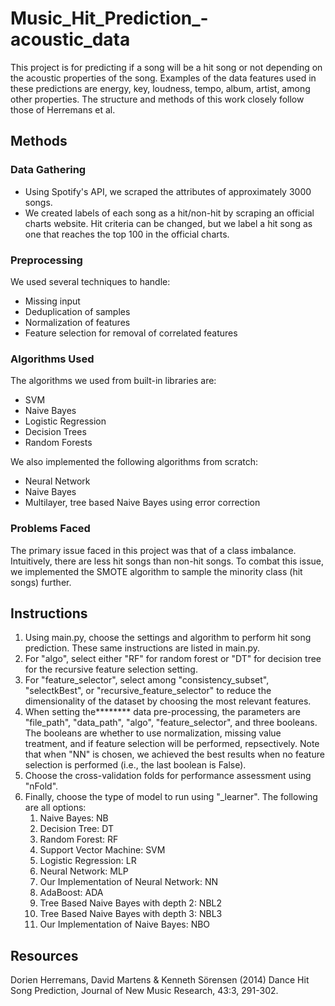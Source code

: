 # Music_Hit_Prediction_-acoustic_data
This project is for predicting if a song will be a hit song or not depending on the acoustic properties of the song.
Examples of the data features used in these predictions are energy, key, loudness, tempo, album, artist, among other properties.
The structure and methods of this work closely follow those of Herremans et al.

## Methods ##

### Data Gathering ###
* Using Spotify's API, we scraped the attributes of approximately 3000 songs. 
* We created labels of each song as a hit/non-hit by scraping an official charts website. Hit criteria can be changed, but we label a hit
song as one that reaches the top 100 in the official charts.

### Preprocessing ###
We used several techniques to handle:
* Missing input
* Deduplication of samples
* Normalization of features
* Feature selection for removal of correlated features

### Algorithms Used ###
The algorithms we used from built-in libraries are:
* SVM
* Naive Bayes
* Logistic Regression
* Decision Trees
* Random Forests

We also implemented the following algorithms from scratch:
* Neural Network
* Naive Bayes
* Multilayer, tree based Naive Bayes using error correction

### Problems Faced ###
The primary issue faced in this project was that of a class imbalance. Intuitively, there are less hit songs than non-hit songs. To combat
this issue, we implemented the SMOTE algorithm to sample the minority class (hit songs) further. 

## Instructions ##
1. Using main.py, choose the settings and algorithm to perform hit song prediction. These same instructions are listed in main.py.
2. For "algo", select either "RF" for random forest or "DT" for decision tree for the recursive feature selection setting.
3. For "feature_selector", select among "consistency_subset", "selectkBest", or "recursive_feature_selector" to reduce the dimensionality
of the dataset by choosing the most relevant features.
4. When setting the******** data pre-processing, the parameters are "file_path", "data_path", "algo", "feature_selector", and three booleans. 
The booleans are whether to use normalization, missing value treatment, and if feature selection will be performed, repsectively.
Note that when "NN" is chosen, we achieved the best results when no feature selection is performed (i.e., the last boolean is False).
5. Choose the cross-validation folds for performance assessment using "nFold".
6. Finally, choose the type of model to run using "_learner". The following are all options:
    1) Naive Bayes: NB
    2) Decision Tree: DT
    3) Random Forest: RF
    4) Support Vector Machine: SVM
    5) Logistic Regression: LR
    6) Neural Network: MLP
    7) Our Implementation of Neural Network: NN
    8) AdaBoost: ADA
    9) Tree Based Naive Bayes with depth 2: NBL2
    10) Tree Based Naive Bayes with depth 3: NBL3
    11) Our Implementation of Naive Bayes: NBO

## Resources ##
Dorien Herremans, David Martens & Kenneth Sörensen (2014) Dance Hit Song Prediction, Journal of New Music Research, 43:3, 291-302.
